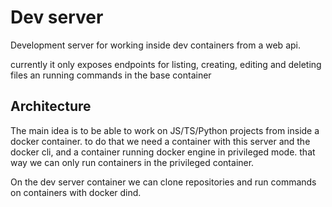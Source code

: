 # Dev server

Development server for working inside dev containers from a web api.

currently it only exposes endpoints for listing, creating, editing and deleting files an running commands in the base container

## Architecture

The main idea is to be able to work on JS/TS/Python projects from inside a docker container.
to do that we need a container with this server and the docker cli, and a container running docker engine in privileged mode.
that way we can only run containers in the privileged container.

On the dev server container we can clone repositories and run commands on containers with docker dind.